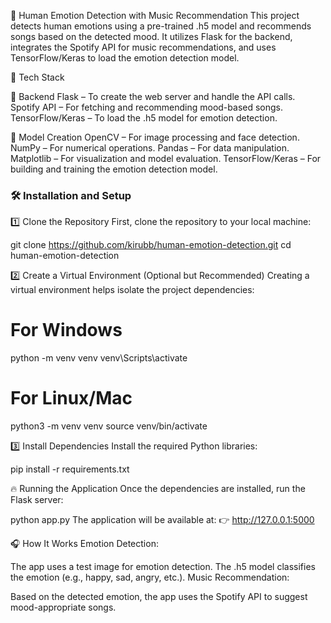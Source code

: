 🎵 Human Emotion Detection with Music Recommendation
This project detects human emotions using a pre-trained .h5 model and recommends songs based on the detected mood. It utilizes Flask for the backend, integrates the Spotify API for music recommendations, and uses TensorFlow/Keras to load the emotion detection model.

🚀 Tech Stack

🎯 Backend
Flask – To create the web server and handle the API calls.
Spotify API – For fetching and recommending mood-based songs.
TensorFlow/Keras – To load the .h5 model for emotion detection.

🎯 Model Creation
OpenCV – For image processing and face detection.
NumPy – For numerical operations.
Pandas – For data manipulation.
Matplotlib – For visualization and model evaluation.
TensorFlow/Keras – For building and training the emotion detection model.

### 🛠️ Installation and Setup
1️⃣ Clone the Repository
First, clone the repository to your local machine:

git clone https://github.com/kirubb/human-emotion-detection.git
cd human-emotion-detection

2️⃣ Create a Virtual Environment (Optional but Recommended)
Creating a virtual environment helps isolate the project dependencies:


# For Windows
python -m venv venv
venv\Scripts\activate

# For Linux/Mac
python3 -m venv venv
source venv/bin/activate

3️⃣ Install Dependencies
Install the required Python libraries:


pip install -r requirements.txt

🔥 Running the Application
Once the dependencies are installed, run the Flask server:


python app.py
The application will be available at:
👉 http://127.0.0.1:5000

🎧 How It Works
Emotion Detection:

The app uses a test image for emotion detection.
The .h5 model classifies the emotion (e.g., happy, sad, angry, etc.).
Music Recommendation:

Based on the detected emotion, the app uses the Spotify API to suggest mood-appropriate songs.
